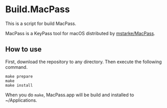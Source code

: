 # Build.MacPass

This is a script for build MacPass.

MacPass is a KeyPass tool for macOS distributed by [mstarke/MacPass](https://github.com/mstarke/MacPass).

## How to use

First, download the repository to any directory. Then execute the following command.

```
make prepare
make
make install
```

When you do `make`, MacPass.app will be build and installed to ~/Applications.

